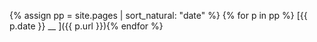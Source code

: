 {% assign pp = site.pages | sort_natural: "date" %}
{% for p in pp %} [{{ p.date }} __ ]({{ p.url }}){% endfor %}
